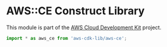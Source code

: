 # AWS::CE Construct Library


This module is part of the [AWS Cloud Development Kit](https://github.com/aws/aws-cdk) project.

```ts nofixture
import * as aws_ce from 'aws-cdk-lib/aws-ce';
```
